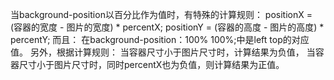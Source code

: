 当background-position以百分比作为值时，有特殊的计算规则：
positionX = (容器的宽度 - 图片的宽度) * percentX; 
positionY = (容器的高度 - 图片的高度) * percentY;
而且：
在background-position：100% 100%;中是left top的对应值。
另外，根据计算规则：
当容器尺寸小于图片尺寸时，计算结果为负值，
当容器尺寸小于图片尺寸时，同时percentX也为负值，则计算结果为正值。